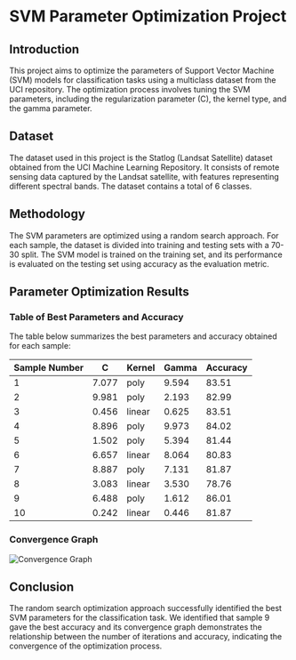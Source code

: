 # SVM Parameter Optimization Project

## Introduction
This project aims to optimize the parameters of Support Vector Machine (SVM) models for classification tasks using a multiclass dataset from the UCI repository. The optimization process involves tuning the SVM parameters, including the regularization parameter (C), the kernel type, and the gamma parameter.

## Dataset
The dataset used in this project is the Statlog (Landsat Satellite) dataset obtained from the UCI Machine Learning Repository. It consists of remote sensing data captured by the Landsat satellite, with features representing different spectral bands. The dataset contains a total of 6 classes.

## Methodology
The SVM parameters are optimized using a random search approach. For each sample, the dataset is divided into training and testing sets with a 70-30 split. The SVM model is trained on the training set, and its performance is evaluated on the testing set using accuracy as the evaluation metric.

## Parameter Optimization Results
### Table of Best Parameters and Accuracy
The table below summarizes the best parameters and accuracy obtained for each sample:

| Sample Number | C       | Kernel | Gamma | Accuracy |
|---------------|---------|--------|-------|----------|
| 1             | 7.077   | poly   | 9.594 | 83.51    |
| 2             | 9.981   | poly   | 2.193 | 82.99    |
| 3             | 0.456   | linear | 0.625 | 83.51    |
| 4             | 8.896   | poly   | 9.973 | 84.02    |
| 5             | 1.502   | poly   | 5.394 | 81.44    |
| 6             | 6.657   | linear | 8.064 | 80.83    |
| 7             | 8.887   | poly   | 7.131 | 81.87    |
| 8             | 3.083   | linear | 3.530 | 78.76    |
| 9             | 6.488   | poly   | 1.612 | 86.01    |
| 10            | 0.242   | linear | 0.446 | 81.87    |

### Convergence Graph
![Convergence Graph](convergence_graph.png)

## Conclusion
The random search optimization approach successfully identified the best SVM parameters for the classification task. We identified that sample 9 gave the best accuracy and its convergence graph demonstrates the relationship between the number of iterations and accuracy, indicating the convergence of the optimization process. 


